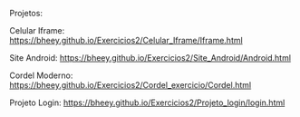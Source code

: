 Projetos:

Celular Iframe: https://bheey.github.io/Exercicios2/Celular_Iframe/Iframe.html

Site Android: https://bheey.github.io/Exercicios2/Site_Android/Android.html

Cordel Moderno: https://bheey.github.io/Exercicios2/Cordel_exercicio/Cordel.html

Projeto Login: https://bheey.github.io/Exercicios2/Projeto_login/login.html